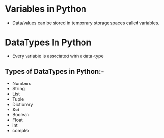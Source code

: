# Variables in Python 
- Data/values can be stored in temporary storage spaces called variables.

# DataTypes In Python
- Every variable is associated with a data-type
## Types of DataTypes in Python:-
- Numbers
- String 
- List
- Tuple
- Dictionary
- Set
- Boolean
- Float
- int
- complex
